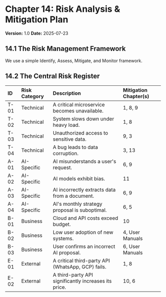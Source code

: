# Chapter 14: Risk Analysis & Mitigation Plan

**Version:** 1.0
**Date:** 2025-07-23

## 14.1 The Risk Management Framework

We use a simple Identify, Assess, Mitigate, and Monitor framework.

## 14.2 The Central Risk Register

| ID | Risk Category | Description | Mitigation Chapter(s) |
| :--- | :--- | :--- | :--- |
| T-01 | Technical | A critical microservice becomes unavailable. | 1, 8, 9 |
| T-02 | Technical | System slows down under heavy load. | 1, 8 |
| T-03 | Technical | Unauthorized access to sensitive data. | 9, 3 |
| T-04 | Technical | A bug leads to data corruption. | 3, 13 |
| A-01 | AI-Specific | AI misunderstands a user's request. | 6, 9 |
| A-02 | AI-Specific | AI models exhibit bias. | 11 |
| A-03 | AI-Specific | AI incorrectly extracts data from a document. | 6, 9 |
| A-04 | AI-Specific | AI's monthly strategy proposal is suboptimal. | 6, 5 |
| B-01 | Business | Cloud and API costs exceed budget. | 10 |
| B-02 | Business | Low user adoption of new systems. | 4, User Manuals |
| B-03 | Business | User confirms an incorrect AI proposal. | 6, User Manuals |
| E-01 | External | A critical third-party API (WhatsApp, GCP) fails. | 1, 8 |
| E-02 | External | A third-party API significantly increases its price. | 10, 6 |
